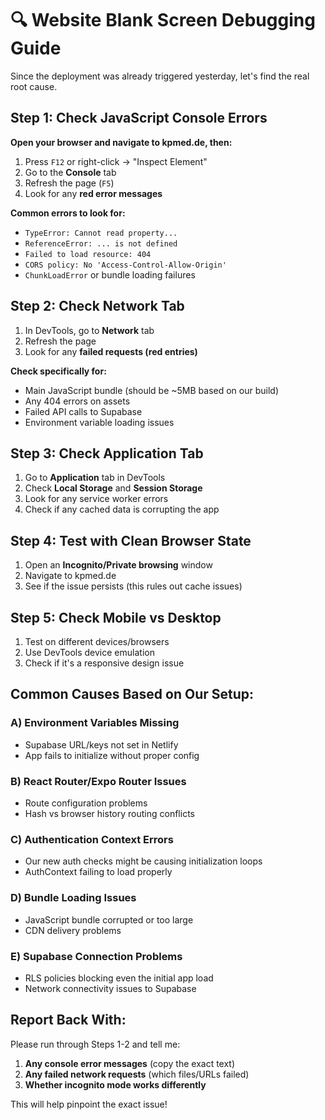 # 🔍 Website Blank Screen Debugging Guide

Since the deployment was already triggered yesterday, let's find the real root cause.

## Step 1: Check JavaScript Console Errors

**Open your browser and navigate to kpmed.de, then:**

1. Press `F12` or right-click → "Inspect Element"
2. Go to the **Console** tab
3. Refresh the page (`F5`)
4. Look for any **red error messages**

**Common errors to look for:**
- `TypeError: Cannot read property...`
- `ReferenceError: ... is not defined`
- `Failed to load resource: 404`
- `CORS policy: No 'Access-Control-Allow-Origin'`
- `ChunkLoadError` or bundle loading failures

## Step 2: Check Network Tab

1. In DevTools, go to **Network** tab
2. Refresh the page
3. Look for any **failed requests (red entries)**

**Check specifically for:**
- Main JavaScript bundle (should be ~5MB based on our build)
- Any 404 errors on assets
- Failed API calls to Supabase
- Environment variable loading issues

## Step 3: Check Application Tab

1. Go to **Application** tab in DevTools
2. Check **Local Storage** and **Session Storage**
3. Look for any service worker errors
4. Check if any cached data is corrupting the app

## Step 4: Test with Clean Browser State

1. Open an **Incognito/Private browsing** window
2. Navigate to kpmed.de
3. See if the issue persists (this rules out cache issues)

## Step 5: Check Mobile vs Desktop

1. Test on different devices/browsers
2. Use DevTools device emulation
3. Check if it's a responsive design issue

## Common Causes Based on Our Setup:

### A) Environment Variables Missing
- Supabase URL/keys not set in Netlify
- App fails to initialize without proper config

### B) React Router/Expo Router Issues
- Route configuration problems
- Hash vs browser history routing conflicts

### C) Authentication Context Errors
- Our new auth checks might be causing initialization loops
- AuthContext failing to load properly

### D) Bundle Loading Issues
- JavaScript bundle corrupted or too large
- CDN delivery problems

### E) Supabase Connection Problems
- RLS policies blocking even the initial app load
- Network connectivity issues to Supabase

## Report Back With:

Please run through Steps 1-2 and tell me:
1. **Any console error messages** (copy the exact text)
2. **Any failed network requests** (which files/URLs failed)
3. **Whether incognito mode works differently**

This will help pinpoint the exact issue!